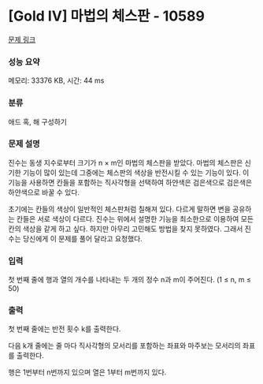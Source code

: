 # [Gold IV] 마법의 체스판 - 10589 

[문제 링크](https://www.acmicpc.net/problem/10589) 

### 성능 요약

메모리: 33376 KB, 시간: 44 ms

### 분류

애드 혹, 해 구성하기

### 문제 설명

<p>진수는 동생 지수로부터 크기가  n × m인 마법의 체스판을 받았다. 마법의 체스판은 신기한 기능이 많이 있는데 그중에는 체스판의 색상을 반전시킬 수 있는 기능이 있다. 이 기능을 사용하면 칸들을 포함하는 직사각형을 선택하여 하얀색은 검은색으로 검은색은 하얀색으로 바꿀 수 있다.</p>

<div>초기에는 칸들의 색상이 일반적인 체스판처럼 칠해져 있다. 다르게 말하면 변을 공유하는 칸들은 서로 색상이 다르다. 진수는 위에서 설명한 기능을 최소한으로 이용하여 모든 칸의 색상을 같게 하고 싶다. 하지만 아무리 고민해도 방법을 찾지 못하였다. 그래서 진수는 당신에게 이 문제를 풀어 달라고 요청했다.</div>

### 입력 

 <p>첫 번째 줄에 행과 열의 개수를 나타내는 두 개의 정수 n과 m이 주어진다.  (1 ≤ n, m ≤ 50)</p>

### 출력 

 <p>첫 번째 줄에는 반전 횟수 k를 출력한다.</p>

<p>다음 k개 줄에는 줄 마다 직사각형의 모서리를 포함하는 좌표와 마주보는 모서리의 좌표를 출력한다. </p>

<p>행은 1번부터 n번까지 있으며 열은 1부터 m번까지 있다.</p>

